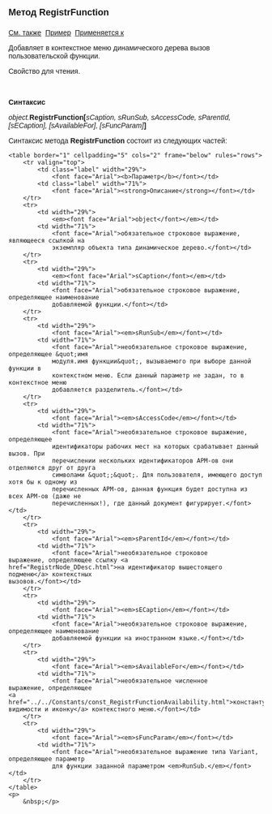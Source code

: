 <html>
<head>
<title>AsDataDesc\RegistrFunction</title>
</head>

<body>

<p><font size="4" face="Arial"><strong>Метод RegistrFunction<br>
<br>
</strong></font><font face="Arial"><a href="../AsDataDesc.html">См. 
также</a>&nbsp; <u>Пример</u>&nbsp; <a href="../AsDataDesc.html">Применяется 
к</a></font></p>

<p><font face="Arial">Добавляет в контекстное меню динамического дерева вызов пользовательской функции.</font></p>

<p><font face="Arial">Свойство для чтения. </font></p>

<p class="label">&nbsp;</p>

<p class="label"><font face="Arial"><b>Синтаксис</b></font></p>

<p><font face="Arial"><em>object.</em><strong>RegistrFunction[</strong><em>sCaption, sRunSub, 
    sAccessCode, sParentId, [sECaption], [sAvailableFor], 
    [sFuncParam]</em><strong>]</strong></font></p>

<p><font face="Arial">Синтаксис метода <strong>RegistrFunction</strong>
состоит из следующих частей:</font></p>

    <table border="1" cellpadding="5" cols="2" frame="below" rules="rows">
        <tr valign="top">
            <td class="label" width="29%">
                <font face="Arial"><b>Параметр</b></font></td>
            <td class="label" width="71%">
                <font face="Arial"><strong>Описание</strong></font></td>
        </tr>
        <tr>
            <td width="29%">
                <em><font face="Arial">object</font></em></td>
            <td width="71%">
                <font face="Arial">обязательное строковое выражение, являющееся ссылкой на 
                экземпляр объекта типа динамическое дерево.</font></td>
        </tr>
        <tr>
            <td width="29%">
                <em><font face="Arial">sCaption</font></em></td>
            <td width="71%">
                <font face="Arial">обязательное строковое выражение, определяющее наименование 
                добавляемой функции.</font></td>
        </tr>
        <tr>
            <td width="29%">
                <font face="Arial"><em>sRunSub</em></font></td>
            <td width="71%">
                <font face="Arial">необязательное строковое выражение, определяющее &quot;имя 
                модуля.имя функции&quot;, вызываемого при выборе данной функции в 
                контекстном меню. Если данный параметр не задан, то в контекстное меню 
                добавляется разделитель.</font></td>
        </tr>
        <tr>
            <td width="29%">
                <font face="Arial"><em>sAccessCode</em></font></td>
            <td width="71%">
                <font face="Arial">необязательное строковое выражение, определяющее 
                идентификаторы рабочих мест на которых срабатывает данный вызов. При 
                перечислении нескольких идентификаторов АРМ-ов они отделяются друг от друга 
                символами &quot;;&quot;. Для пользователя, имеющего доступ хотя бы к одному из 
                перечисленных АРМ-ов, данная функция будет доступна из всех АРМ-ов (даже не 
                перечисленных!), где данный документ фигурирует.</font></td>
        </tr>
        <tr>
            <td width="29%">
                <font face="Arial"><em>sParentId</em></font></td>
            <td width="71%">
                <font face="Arial">необязательное строковое 
	выражение, определяющее ссылку <a
    href="RegistrNode_DDesc.html">на идентификатор вышестоящего подменю</a> контекстных 
	вызовов.</font></td>
        </tr>
        <tr>
            <td width="29%">
                <font face="Arial"><em>sECaption</em></font></td>
            <td width="71%">
                <font face="Arial">необязательное строковое выражение, определяющее наименование 
                добавляемой функции на иностранном языке.</font></td>
        </tr>
        <tr>
            <td width="29%">
                <font face="Arial"><em>sAvailableFor</em></font></td>
            <td width="71%">
                <font face="Arial">необязательное численное
	выражение, определяющее 
	<a href="../../Constants/const_RegistrFunctionAvailability.html">константу 
	видимости и иконку</a> контекстного меню.</font></td>
        </tr>
        <tr>
            <td width="29%">
                <font face="Arial"><em>sFuncParam</em></font></td>
            <td width="71%">
                <font face="Arial">необязательное выражение типа Variant, определяющее параметр 
                для функции заданной параметром <em>RunSub.</em></font></td>
        </tr>
    </table>
    <p>
        &nbsp;</p>
</body>
</html>
